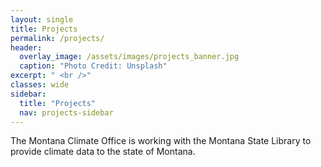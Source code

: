 ```yaml
---
layout: single
title: Projects
permalink: /projects/
header:
  overlay_image: /assets/images/projects_banner.jpg
  caption: "Photo Credit: Unsplash"
excerpt: " <br />"
classes: wide
sidebar:
  title: "Projects"
  nav: projects-sidebar
---
```


The Montana Climate Office is working with the Montana State Library to provide climate data to the state of Montana. 